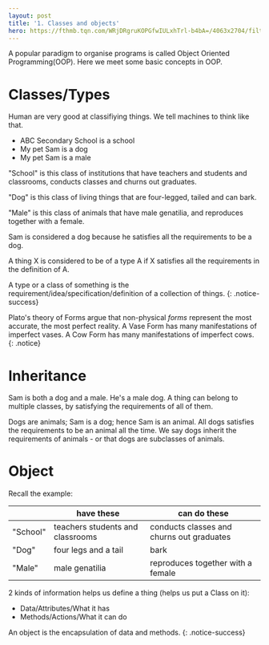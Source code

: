 ```yaml
---
layout: post
title: '1. Classes and objects'
hero: https://fthmb.tqn.com/WRjDRgruKOPGfwIULxhTrl-b4bA=/4063x2704/filters:no_upscale():fill(FFCC00,1)/about/plato-statue-outside-the-hellenic-academy-520346492-589ceaab3df78c475875af25.jpg
---
```

A popular paradigm to organise programs is called Object Oriented Programming(OOP).
Here we meet some basic concepts in OOP.

# Classes/Types
Human are very good at classifiying things. We tell machines to think like that.
- ABC Secondary School is a school
- My pet Sam is a dog
- My pet Sam is a male

"School" is this class of institutions that have teachers and students and classrooms, conducts classes and churns out graduates.

"Dog" is this class of living things that are four-legged, tailed and can bark.

"Male" is this class of animals that have male genatilia, and reproduces together with a female.

Sam is considered a dog because he satisfies all the requirements to be a dog.

A thing X is considered to be of a type A if X satisfies all the requirements in the definition of A.

A type or a class of something is the requirement/idea/specification/definition of a collection of things.
{: .notice-success}

Plato's theory of Forms argue that non-physical *forms* represent the most accurate, the most perfect reality.
 A Vase Form has many manifestations of imperfect vases. A Cow Form has many manifestations of imperfect cows.
{: .notice}

# Inheritance
Sam is both a dog and a male. He's a male dog.
A thing can belong to multiple classes, by satisfying the requirements of all of them.

Dogs are animals; Sam is a dog; hence Sam is an animal.
All dogs satisfies the requirements to be an animal all the time. We say dogs inherit
the requirements of animals - or that dogs are subclasses of animals.

# Object
Recall the example:

|         | have these                     | can do these                             |
|---------|--------------------------------|------------------------------------------|
|"School" |teachers students and classrooms| conducts classes and churns out graduates|
|"Dog"    |four legs and a tail            | bark                                     |
|"Male"   |male genatilia                  | reproduces together with a female        |

2 kinds of information helps us define a thing (helps us put a Class on it):

- Data/Attributes/What it has
- Methods/Actions/What it can do

An object is the encapsulation of data and methods.
{: .notice-success}
